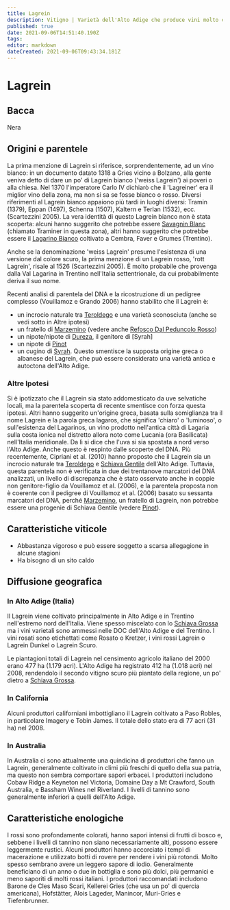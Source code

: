 ```yaml
---
title: Lagrein
description: Vitigno | Varietà dell'Alto Adige che produce vini molto caratteristici, distintamente fruttati ma a volte un po' rustici
published: true
date: 2021-09-06T14:51:40.190Z
tags: 
editor: markdown
dateCreated: 2021-09-06T09:43:34.181Z
---
```


# Lagrein

## Bacca
Nera

## Origini e parentele
La prima menzione di Lagrein si riferisce, sorprendentemente, ad un vino bianco: in un documento datato 1318 a Gries vicino a Bolzano, alla gente veniva detto di dare un po' di Lagrein bianco ('weiss Lagrein') ai poveri o alla chiesa. Nel 1370 l'imperatore Carlo IV dichiarò che il 'Lagreiner' era il miglior vino della zona, ma non si sa se fosse bianco o rosso. Diversi riferimenti al Lagrein bianco appaiono più tardi in luoghi diversi: Tramin (1379), Eppan (1497), Schenna (1507), Kaltern e Terlan (1532), ecc. (Scartezzini 2005). La vera identità di questo Lagrein bianco non è stata scoperta: alcuni hanno suggerito che potrebbe essere [Savagnin Blanc](/vitigni/bacca-bianca/savagning-blanc) (chiamato Traminer in questa zona), altri hanno suggerito che potrebbe essere il [Lagarino Bianco](/vitigni/bacca-bianca/lagarino-bianco) coltivato a Cembra, Faver e Grumes (Trentino).

Anche se la denominazione 'weiss Lagrein' presume l'esistenza di una versione dal colore scuro, la prima menzione di un Lagrein rosso, 'rott Lagrein', risale al 1526 (Scartezzini 2005). È molto probabile che provenga dalla Val Lagarina in Trentino nell'Italia settentrionale, da cui probabilmente deriva il suo nome.

Recenti analisi di parentela del DNA e la ricostruzione di un pedigree complesso (Vouillamoz e Grando 2006) hanno stabilito che il Lagrein è:

- un incrocio naturale tra [Teroldego](/vitigni/bacca-nera/teroldego) e una varietà sconosciuta (anche se vedi sotto in Altre ipotesi)
- un fratello di [Marzemino](/vitigni/Italia/marzemino) (vedere anche [Refosco Dal Peduncolo Rosso](/vitigni/bacca-nera/refosco-dal-peduncolo-rosso))
- un nipote/nipote di [Dureza](/vitigni/bacca-nera/dureza), il genitore di [Syrah]
- un nipote di [Pinot](/vitigni/Francia/bacca-nera/pinot)
- un cugino di [Syrah](/vitigni/Italia/syrah).
Questo smentisce la supposta origine greca o albanese del Lagrein, che può essere considerato una varietà antica e autoctona dell'Alto Adige.

### Altre Ipotesi

Si è ipotizzato che il Lagrein sia stato addomesticato da uve selvatiche locali, ma la parentela scoperta di recente smentisce con forza questa ipotesi. Altri hanno suggerito un'origine greca, basata sulla somiglianza tra il nome Lagrein e la parola greca lagaros, che significa 'chiaro' o 'luminoso', o sull'esistenza del Lagarinos, un vino prodotto nell'antica città di Lagaria sulla costa ionica nel distretto allora noto come Lucania (ora Basilicata) nell'Italia meridionale. Da lì si dice che l'uva si sia spostata a nord verso l'Alto Adige. Anche questo è respinto dalle scoperte del DNA. Più recentemente, Cipriani et al. (2010) hanno proposto che il Lagrein sia un incrocio naturale tra [Teroldego](/vitigni/bacca-nera/teroldego) e [Schiava Gentile](/vitigni/Italia/schiava-gentile) dell'Alto Adige. Tuttavia, questa parentela non è verificata in due dei trentanove marcatori del DNA analizzati, un livello di discrepanza che è stato osservato anche in coppie non genitore-figlio da Vouillamoz et al. (2006), e la parentela proposta non è coerente con il pedigree di Vouillamoz et al. (2006) basato su sessanta marcatori del DNA, perché [Marzemino](/vitigni/Italia/marzemino), un fratello di Lagrein, non potrebbe essere una progenie di Schiava Gentile (vedere [Pinot](/vitigni/Francia/bacca-nera/pinot)).

## Caratteristiche viticole
- Abbastanza vigoroso e può essere soggetto a scarsa allegagione in alcune stagioni
- Ha bisogno di un sito caldo

## Diffusione geografica

### In Alto Adige (Italia)
Il Lagrein viene coltivato principalmente in Alto Adige e in Trentino nell'estremo nord dell'Italia. Viene spesso miscelato con lo [Schiava Grossa](/vitigni/Italia/schiava-grossa) ma i vini varietali sono ammessi nelle DOC dell'Alto Adige e del Trentino. I vini rosati sono etichettati come Rosato o Kretzer, i vini rossi Lagrein o Lagrein Dunkel o Lagrein Scuro.

Le piantagioni totali di Lagrein nel censimento agricolo italiano del 2000 erano 477 ha (1.179 acri). L'Alto Adige ha registrato 412 ha (1.018 acri) nel 2008, rendendolo il secondo vitigno scuro più piantato della regione, un po' dietro a [Schiava Grossa](/vitigni/Italia/schiava-grossa).

### In California

Alcuni produttori californiani imbottigliano il Lagrein coltivato a Paso Robles, in particolare Imagery e Tobin James. Il totale dello stato era di 77 acri (31 ha) nel 2008.

### In Australia

In Australia ci sono attualmente una quindicina di produttori che fanno un Lagrein, generalmente coltivato in climi più freschi di quello della sua patria, ma questo non sembra comportare sapori erbacei. I produttori includono Cobaw Ridge a Keyneton nel Victoria, Domaine Day a Mt Crawford, South Australia, e Bassham Wines nel Riverland. I livelli di tannino sono generalmente inferiori a quelli dell'Alto Adige.

## Caratteristiche enologiche
I rossi sono profondamente colorati, hanno sapori intensi di frutti di bosco e, sebbene i livelli di tannino non siano necessariamente alti, possono essere leggermente rustici. Alcuni produttori hanno accorciato i tempi di macerazione e utilizzato botti di rovere per rendere i vini più rotondi. Molto spesso sembrano avere un leggero sapore di iodio. Generalmente beneficiano di un anno o due in bottiglia e sono più dolci, più germanici e meno saporiti di molti rossi italiani. I produttori raccomandati includono Barone de Cles Maso Scari, Kellerei Gries (che usa un po' di quercia americana), Hofstätter, Alois Lageder, Manincor, Muri-Gries e Tiefenbrunner.